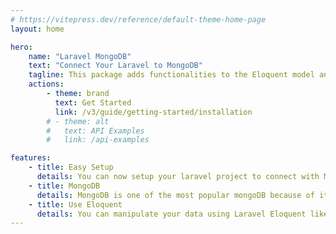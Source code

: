 ```yaml
---
# https://vitepress.dev/reference/default-theme-home-page
layout: home

hero:
    name: "Laravel MongoDB"
    text: "Connect Your Laravel to MongoDB"
    tagline: This package adds functionalities to the Eloquent model and Query builder for MongoDB, using the original Laravel API. This library extends the original Laravel classes, so it uses exactly the same methods.
    actions:
        - theme: brand
          text: Get Started
          link: /v3/guide/getting-started/installation
        # - theme: alt
        #   text: API Examples
        #   link: /api-examples

features:
    - title: Easy Setup
      details: You can now setup your laravel project to connect with MongoDB.
    - title: MongoDB
      details: MongoDB is one of the most popular mongoDB because of its good features.
    - title: Use Eloquent
      details: You can manipulate your data using Laravel Eloquent like you always do.
---
```

